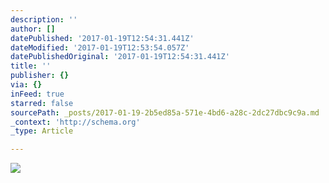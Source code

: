 ```yaml
---
description: ''
author: []
datePublished: '2017-01-19T12:54:31.441Z'
dateModified: '2017-01-19T12:53:54.057Z'
datePublishedOriginal: '2017-01-19T12:54:31.441Z'
title: ''
publisher: {}
via: {}
inFeed: true
starred: false
sourcePath: _posts/2017-01-19-2b5ed85a-571e-4bd6-a28c-2dc27dbc9c9a.md
_context: 'http://schema.org'
_type: Article

---
```

![](https://the-grid-user-content.s3-us-west-2.amazonaws.com/4c8bd40a-a70c-4917-a802-feea56949ff9.png)